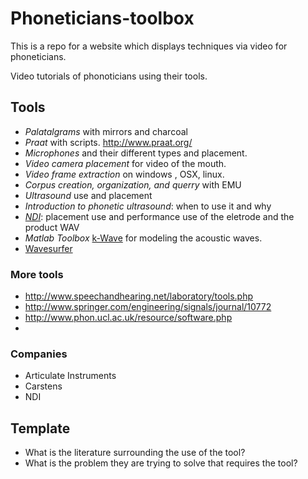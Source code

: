 # Phoneticians-toolbox
This is a repo for a website which displays techniques via video for phoneticians.

Video tutorials of phonoticians using their tools.


## Tools

* _Palatalgrams_ with mirrors and charcoal
* _Praat_ with scripts. http://www.praat.org/
* _Microphones_ and their different types and placement.
* _Video camera placement_ for video of the mouth.
* _Video frame extraction_ on windows , OSX, linux.
* _Corpus creation, organization, and querry_ with EMU
* _Ultrasound_ use and placement
* _Introduction to phonetic ultrasound_: when to use it and why
* [_NDI_](http://www.ndigital.com): placement use and performance use of the eletrode and the product WAV
* _Matlab Toolbox_ [k-Wave](http://www.k-wave.org/) for modeling the acoustic waves.
* [Wavesurfer](http://www.speech.kth.se/wavesurfer/)

### More tools 
* http://www.speechandhearing.net/laboratory/tools.php
* http://www.springer.com/engineering/signals/journal/10772
* http://www.phon.ucl.ac.uk/resource/software.php
* 
### Companies
* Articulate Instruments
* Carstens
* NDI

## Template
* What is the literature surrounding the use of the tool? 
* What is the problem they are trying to solve that requires the tool?
